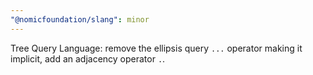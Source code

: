 ```yaml
---
"@nomicfoundation/slang": minor
---
```


Tree Query Language: remove the ellipsis query `...` operator making it implicit, add an adjacency operator `.`.
